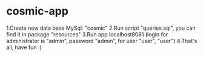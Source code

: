 # cosmic-app
1.Create new data base MySql: "cosmic"
2.Run script "queries.sql", you can find it in package "resources"
3.Run app localhost8081 (login for administrator is "admin", password "admin", for user "user", "user")
4.That's all, have fun :)
